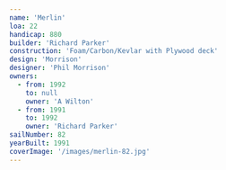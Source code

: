 ```yaml
---
name: 'Merlin'
loa: 22
handicap: 880
builder: 'Richard Parker'
construction: 'Foam/Carbon/Kevlar with Plywood deck'
design: 'Morrison'
designer: 'Phil Morrison'
owners:
  - from: 1992
    to: null
    owner: 'A Wilton'
  - from: 1991
    to: 1992
    owner: 'Richard Parker'
sailNumber: 82
yearBuilt: 1991
coverImage: '/images/merlin-82.jpg'
---
```

